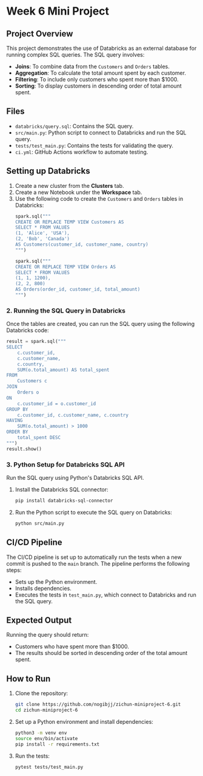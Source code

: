 
# Week 6 Mini Project

## Project Overview

This project demonstrates the use of Databricks as an external database for running complex SQL queries. 
The SQL query involves:
- **Joins**: To combine data from the `Customers` and `Orders` tables.
- **Aggregation**: To calculate the total amount spent by each customer.
- **Filtering**: To include only customers who spent more than $1000.
- **Sorting**: To display customers in descending order of total amount spent.

## Files
- `databricks/query.sql`: Contains the SQL query.
- `src/main.py`: Python script to connect to Databricks and run the SQL query.
- `tests/test_main.py`: Contains the tests for validating the query.
- `ci.yml`: GitHub Actions workflow to automate testing.


## Setting up Databricks

1. Create a new cluster from the **Clusters** tab.
2. Create a new Notebook under the **Workspace** tab.
3. Use the following code to create the `Customers` and `Orders` tables in Databricks:
    ```python
    spark.sql("""
    CREATE OR REPLACE TEMP VIEW Customers AS
    SELECT * FROM VALUES 
    (1, 'Alice', 'USA'),
    (2, 'Bob', 'Canada')
    AS Customers(customer_id, customer_name, country)
    """)

    spark.sql("""
    CREATE OR REPLACE TEMP VIEW Orders AS
    SELECT * FROM VALUES 
    (1, 1, 1200),
    (2, 2, 800)
    AS Orders(order_id, customer_id, total_amount)
    """)
    ```

### 2. Running the SQL Query in Databricks

Once the tables are created, you can run the SQL query using the following Databricks code:
```python
result = spark.sql("""
SELECT 
    c.customer_id,
    c.customer_name,
    c.country,
    SUM(o.total_amount) AS total_spent
FROM 
    Customers c
JOIN 
    Orders o 
ON 
    c.customer_id = o.customer_id
GROUP BY 
    c.customer_id, c.customer_name, c.country
HAVING 
    SUM(o.total_amount) > 1000
ORDER BY 
    total_spent DESC
""")
result.show()
```

### 3. Python Setup for Databricks SQL API

Run the SQL query using Python's Databricks SQL API.

1. Install the Databricks SQL connector:
    ```bash
    pip install databricks-sql-connector
    ```

2. Run the Python script to execute the SQL query on Databricks:
    ```bash
    python src/main.py
    ```

## CI/CD Pipeline

The CI/CD pipeline is set up to automatically run the tests when a new commit is pushed to the `main` branch. The pipeline performs the following steps:
- Sets up the Python environment.
- Installs dependencies.
- Executes the tests in `test_main.py`, which connect to Databricks and run the SQL query.

## Expected Output

Running the query should return:
- Customers who have spent more than $1000.
- The results should be sorted in descending order of the total amount spent.

## How to Run

1. Clone the repository:
   ```bash
   git clone https://github.com/nogibjj/zichun-miniproject-6.git
   cd zichun-miniproject-6
   ```

2. Set up a Python environment and install dependencies:
   ```bash
   python3 -m venv env
   source env/bin/activate
   pip install -r requirements.txt
   ```

3. Run the tests:
   ```bash
   pytest tests/test_main.py
   ```

